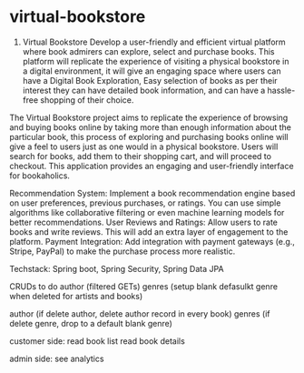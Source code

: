 # virtual-bookstore

1. Virtual Bookstore
Develop a user-friendly and efficient virtual platform where book admirers can explore, select and purchase books. This platform will replicate the experience of visiting a physical bookstore in a digital environment, it will give an engaging space where users can have a Digital Book Exploration, Easy selection of books as per their interest they can have detailed book information, and can have a hassle-free shopping of their choice.

The Virtual Bookstore project aims to replicate the experience of browsing and buying books online by taking more than enough information about the particular book, this process of exploring and purchasing books online will give a feel to users just as one would in a physical bookstore. Users will search for books, add them to their shopping cart, and will proceed to checkout. This application provides an engaging and user-friendly interface for bookaholics.

Recommendation System: Implement a book recommendation engine based on user preferences, previous purchases, or ratings. You can use simple algorithms like collaborative filtering or even machine learning models for better recommendations.
User Reviews and Ratings: Allow users to rate books and write reviews. This will add an extra layer of engagement to the platform.
Payment Integration: Add integration with payment gateways (e.g., Stripe, PayPal) to make the purchase process more realistic.

Techstack: Spring boot, Spring Security, Spring Data JPA 

CRUDs to do
author (filtered GETs)
genres (setup blank defasulkt genre when deleted for artists and books)

author (if delete author, delete author record in every book)
genres (if delete genre, drop to a default blank genre)



customer side:
read book list
read book details


admin side:
see analytics
